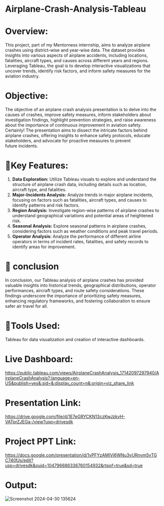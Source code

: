 # Airplane-Crash-Analysis-Tableau 

# Overview:
This project, part of my Mentorness internship, aims to analyze airplane crashes using district-wise and year-wise data. The dataset provides insights into various aspects of airplane accidents, including locations, fatalities, aircraft types, and causes across different years and regions. Leveraging Tableau, the goal is to develop interactive visualizations that uncover trends, identify risk factors, and inform safety measures for the aviation industry.

# Objective:
The objective of an airplane crash analysis presentation is to delve into the causes of crashes, improve safety measures, inform stakeholders about investigation findings, highlight prevention strategies, and raise awareness about the importance of continuous improvement in aviation safety.
Certainly! The presentation aims to dissect the intricate factors behind airplane crashes, offering insights to enhance safety protocols, educate stakeholders, and advocate for proactive measures to prevent future incidents.


# 📌Key Features:
1. **Data Exploration:** Utilize Tableau visuals to explore and understand the structure of airplane crash data, including details such as location, aircraft type, and fatalities.
2. **Major-Incidents Analysis:** Analyze trends in major airplane incidents, focusing on factors such as fatalities, aircraft types, and causes to identify patterns and risk factors.
3. **Region Analysis:** Investigate region-wise patterns of airplane crashes to understand geographical variations and potential areas of heightened risk.
4. **Seasonal Analysis:** Explore seasonal patterns in airplane crashes, considering factors such as weather conditions and peak travel periods.
5. **Operator Analysis:** Analyze the performance of different airline operators in terms of incident rates, fatalities, and safety records to identify areas for improvement.

# 📌 conclusion
In conclusion, our Tableau analysis of airplane crashes has provided valuable insights into historical trends, geographical distributions, operator performances, aircraft types, and route safety considerations. These findings underscore the importance of prioritizing safety measures, enhancing regulatory frameworks, and fostering collaboration to ensure safer air travel for all.

# 📌Tools Used:
Tableau for data visualization and creation of interactive dashboards.

# Live Dashboard:
https://public.tableau.com/views/AirplaneCrashAnalysis_17142097297940/AirplaneCrashAnalysis?:language=en-US&publish=yes&:sid=&:display_count=n&:origin=viz_share_link

# Presentation Link:
https://drive.google.com/file/d/1E7eGRYCKN13czKwJzkyH-VATprZJEGa-/view?usp=drivesdk

# Project PPT Link:
https://docs.google.com/presentation/d/1vPFYzAMIVj6WNu3vURnvm5vTGC740fJs/edit?usp=drivesdk&ouid=104796686336760154932&rtpof=true&sd=true 

# Output:
![Screenshot 2024-04-30 135624](https://github.com/MyProjects-5/Airplane-Crash-Analysis/assets/140932670/ac5bd685-5d6b-430a-b4fc-4067c67fa1e3)

